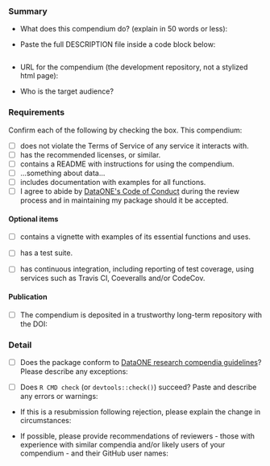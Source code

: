 ### Summary

-   What does this compendium do? (explain in 50 words or less):


-   Paste the full DESCRIPTION file inside a code block below:

```

```

-   URL for the compendium (the development repository, not a stylized html page):


-   Who is the target audience?  


### Requirements

Confirm each of the following by checking the box.  This compendium:

- [ ] does not violate the Terms of Service of any service it interacts with. 
- [ ] has the recommended licenses, or similar.
- [ ] contains a README with instructions for using the compendium. 
- [ ] ...something about data... 
- [ ] includes documentation with examples for all functions.
- [ ] I agree to abide by [DataONE's Code of Conduct](https://github.com/benmarwick/onboarding-reproducible-compendia/blob/master/policies.md#code-of-conduct) during the review process and in maintaining my package should it be accepted.

#### Optional items

- [ ] contains a vignette with examples of its essential functions and uses.
- [ ] has a test suite.
- [ ] has continuous integration, including reporting of test coverage, using services such as Travis CI, Coeveralls and/or CodeCov.


#### Publication

- [ ] The compendium is deposited in a trustworthy long-term repository with the DOI: 

### Detail

- [ ] Does the package conform to [DataONE research compendia guidelines](https://github.com/benmarwick/onboarding-reproducible-compendia/blob/master/packaging_guide.md)? Please describe any exceptions:

- [ ] Does `R CMD check` (or `devtools::check()`) succeed?  Paste and describe any errors or warnings:

- If this is a resubmission following rejection, please explain the change in circumstances:

- If possible, please provide recommendations of reviewers - those with experience with similar compendia and/or likely users of your compendium - and their GitHub user names:

